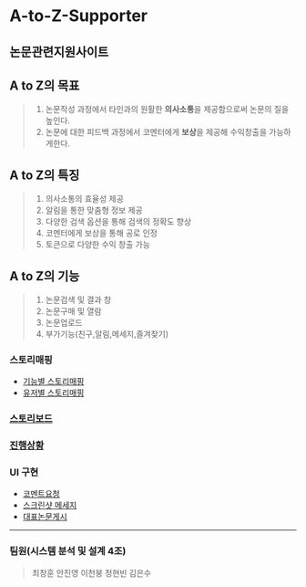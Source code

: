 A-to-Z-Supporter 
=============
논문관련지원사이트
--------------------


## A to Z의 목표
>1. 논문작성 과정에서 타인과의 원활한 **의사소통**을 제공함으로써 논문의 질을 높인다. 
>2. 논문에 대한 피드백 과정에서 코멘터에게 **보상**을 제공해 수익창출을 가능하게한다.

## A to Z의 특징
>1. 의사소통의 효율성 제공
>2. 알림을 통한 맞춤형 정보 제공
>3. 다양한 검색 옵션을 통해 검색의 정확도 향상
>4. 코멘터에게 보상을 통해 공로 인정
>5. 토큰으로 다양한 수익 창출 가능

## A to Z의 기능
>1. 논문검색 및 결과 창
>2. 논문구매 및 열람
>3. 논문업로드
>4. 부가기능(친구,알림,메세지,즐겨찾기)



### 스토리매핑
* [기능별 스토리매핑](https://docs.google.com/spreadsheets/d/1vNfZvnNQ8dgsaPOJAbn4QEGi61Z6ZoT3QMTOvwj4ePA/edit#gid=0)
* [유저별 스토리매핑](https://docs.google.com/spreadsheets/d/1ZWYW9NW_UpWrjgiV7I0nWhjbHltpPY_8zpOH8R-Sjp0/edit#gid=0)

### [스토리보드](https://ovenapp.io/project/Q5eGmnBF9vKtmxePBk6e2FuIuO0Huhwr#7wyPb)

### [진행상황](https://github.com/users/ingchang0125/projects/2)

### UI 구현
* [코멘트요청](https://ovenapp.io/view/2R9Gyjj5N6sL9pnvatyqciaYJAqCM5dP/ySCIB "Kakao Oven")<br>
* [스크린샷 메세지](https://ovenapp.io/view/SJwj21P3SSQInCjBnWUpVagPPXMuibFy/ATQUC "Kakao Oven")<br>
* [대표논문게시](https://ovenapp.io/view/NiE5Yv8wKmNaBISzEEmaicQNN9R9Ili8/P0ixl "KAkao Oven")<br>
<hr>

### 팀원(시스템 분석 및 설계 4조)
>최창훈 안진영 이천붕 정현빈 김은수
